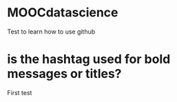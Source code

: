 # MOOCdatascience
Test to learn how to use github
# is the hashtag used for bold messages or titles?
First test
